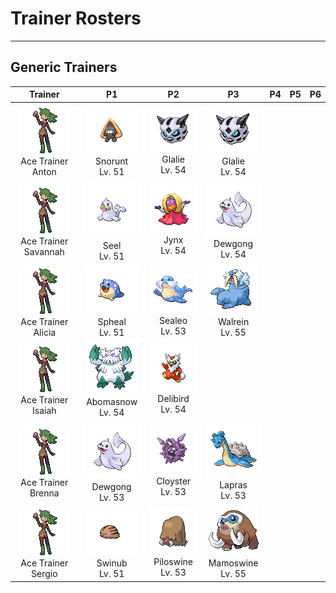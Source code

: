 # Trainer Rosters

---

## Generic Trainers

| Trainer | P1 | P2 | P3 | P4 | P5 | P6 |
|:-------:|:--:|:--:|:--:|:--:|:--:|:--:|
| ![Ace Trainer Anton](../../assets/trainers/ace_trainer.png)<br>Ace Trainer Anton | ![Snorunt](../../assets/sprites/snorunt/front.gif)<br>Snorunt<br>Lv. 51 | ![Glalie](../../assets/sprites/glalie/front.gif)<br>Glalie<br>Lv. 54 | ![Glalie](../../assets/sprites/glalie/front.gif)<br>Glalie<br>Lv. 54 |
| ![Ace Trainer Savannah](../../assets/trainers/ace_trainer.png)<br>Ace Trainer Savannah | ![Seel](../../assets/sprites/seel/front.gif)<br>Seel<br>Lv. 51 | ![Jynx](../../assets/sprites/jynx/front.gif)<br>Jynx<br>Lv. 54 | ![Dewgong](../../assets/sprites/dewgong/front.gif)<br>Dewgong<br>Lv. 54 |
| ![Ace Trainer Alicia](../../assets/trainers/ace_trainer.png)<br>Ace Trainer Alicia | ![Spheal](../../assets/sprites/spheal/front.gif)<br>Spheal<br>Lv. 51 | ![Sealeo](../../assets/sprites/sealeo/front.gif)<br>Sealeo<br>Lv. 53 | ![Walrein](../../assets/sprites/walrein/front.gif)<br>Walrein<br>Lv. 55 |
| ![Ace Trainer Isaiah](../../assets/trainers/ace_trainer.png)<br>Ace Trainer Isaiah | ![Abomasnow](../../assets/sprites/abomasnow/front.gif)<br>Abomasnow<br>Lv. 54 | ![Delibird](../../assets/sprites/delibird/front.gif)<br>Delibird<br>Lv. 54 |
| ![Ace Trainer Brenna](../../assets/trainers/ace_trainer.png)<br>Ace Trainer Brenna | ![Dewgong](../../assets/sprites/dewgong/front.gif)<br>Dewgong<br>Lv. 53 | ![Cloyster](../../assets/sprites/cloyster/front.gif)<br>Cloyster<br>Lv. 53 | ![Lapras](../../assets/sprites/lapras/front.gif)<br>Lapras<br>Lv. 53 |
| ![Ace Trainer Sergio](../../assets/trainers/ace_trainer.png)<br>Ace Trainer Sergio | ![Swinub](../../assets/sprites/swinub/front.gif)<br>Swinub<br>Lv. 51 | ![Piloswine](../../assets/sprites/piloswine/front.gif)<br>Piloswine<br>Lv. 53 | ![Mamoswine](../../assets/sprites/mamoswine/front.gif)<br>Mamoswine<br>Lv. 55 |

